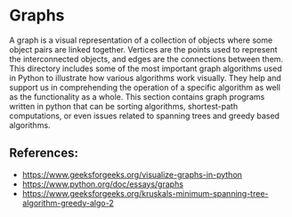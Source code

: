 # Graphs

A graph is a visual representation of a collection of objects where some object pairs are linked together.
Vertices are the points used to represent the interconnected objects, and edges are the connections between them.
This directory includes some of the most important graph algorithms used in Python to illustrate how various algorithms
work visually. They help and support us in comprehending the operation of a specific algorithm as well as the functionality as a whole.
This section contains graph programs written in python that can be sorting algorithms, shortest-path computations, or even issues related to
spanning trees and greedy based algorithms.

## References:
* <https://www.geeksforgeeks.org/visualize-graphs-in-python>
* <https://www.python.org/doc/essays/graphs>
* <https://www.geeksforgeeks.org/kruskals-minimum-spanning-tree-algorithm-greedy-algo-2>
